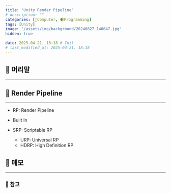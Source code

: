 ```yaml
---
title: "Unity Render Pipeline"
# description: ""
categories: [💫Computer, 🌒Programming]
tags: [Unity]
image: "/assets/img/background/20240827_140647.jpg"
hidden: true

date: 2025-04-21. 18:18 # Init
# last_modified_at: 2025-04-21. 18:18
---
```


## 💫 머리말

---

## 💫 Render Pipeline

---

- RP: Render Pipeline

- Built In
- SRP: Scriptable RP
  - URP: Universal RP
  - HDRP: High Definition RP

## 💫 메모

---

### 🫧 참고
